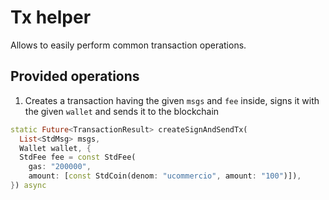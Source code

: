 # Tx helper

Allows to easily perform common transaction operations.

## Provided operations

1. Creates a transaction having the given `msgs` and `fee` inside, signs it with the given `wallet` and sends it to the blockchain

```dart
static Future<TransactionResult> createSignAndSendTx(
  List<StdMsg> msgs,
  Wallet wallet, {
  StdFee fee = const StdFee(
    gas: "200000",
    amount: [const StdCoin(denom: "ucommercio", amount: "100")]),
}) async
```
